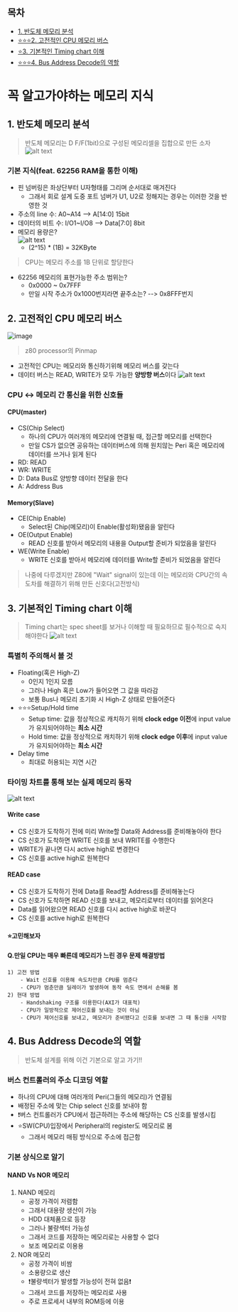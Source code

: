 ## 목차
- [1. 반도체 메모리 분석](#1-반도체-메모리-분석)
- [⭐⭐⭐2. 고전적인 CPU 메모리 버스](#2-고전적인-cpu-메모리-버스)
- [⭐3. 기본적인 Timing chart 이해](#3-기본적인-timing-chart-이해)
- [⭐⭐⭐4. Bus Address Decode의 역할](#4-bus-address-decode의-역할)

# 꼭 알고가야하는 메모리 지식
## 1. 반도체 메모리 분석
> 반도체 메모리는 D F/F(1bit)으로 구성된 메모리셀을 집합으로 만든 소자<br>
![alt text](image.png)
### 기본 지식(feat. 62256 RAM을 통한 이해)
- 핀 넘버링은 좌상단부터 U자형태를 그리며 순서대로 매겨진다
  - 그래서 회로 설계 도중 포트 넘버가 U1, U2로 정해지는 경우는 이러한 것을 반영한 것
- 주소의 line 수: A0~A14 --> A[14:0] 15bit
- 데이터의 비트 수: I/O1~I/O8 --> Data[7:0] 8bit
- 메모리 용량은?<br>
![alt text](image-1.png)
    - (2^15) * (1B) = 32KByte
> CPU는 메모리 주소를 1B 단위로 할당한다
- 62256 메모리의 표현가능한 주소 범위는?
  - 0x0000 ~ 0x7FFF
  - 만일 시작 주소가 0x1000번지라면 끝주소는? --> 0x8FFF번지
## 2. 고전적인 CPU 메모리 버스
![image](https://upload.wikimedia.org/wikipedia/commons/thumb/2/2b/Z80_pinout.svg/1920px-Z80_pinout.svg.png)
> z80 processor의 Pinmap
- 고전적인 CPU는 메모리와 통신하기위해 메모리 버스를 갖는다
- 데이터 버스는 READ, WRITE가 모두 가능한 **양방향 버스**이다
![alt text](image-2.png)
### CPU <-> 메모리 간 통신을 위한 신호들
#### CPU(master)
- CS(Chip Select)
  - 하나의 CPU가 여러개의 메모리에 연결될 때, 접근할 메모리를 선택한다
  - 만일 CS가 없으면 공유하는 데이터버스에 의해 원치않는 Peri 혹은 메모리에 데이터를 쓰거나 읽게 된다
- RD: READ
- WR: WRITE
- D: Data Bus로 양방향 데이터 전달을 한다
- A: Address Bus
#### Memory(Slave)
- CE(Chip Enable)
  - Select된 Chip(메모리)이 Enable(활성화)됐음을 알린다
- OE(Output Enable)
  - READ 신호를 받아서 메모리의 내용을 Output할 준비가 되었음을 알린다
- WE(Write Enable)
  - WRITE 신호를 받아서 메모리에 데이터를 Write할 준비가 되었음을 알린다
> 나중에 다루겠지만 Z80에 "Wait" signal이 있는데 이는 메모리와 CPU간의 속도차를 해결하기 위해 만든 신호다(고전방식)

## 3. 기본적인 Timing chart 이해
> Timing chart는 spec sheet를 보거나 이해할 때 필요하므로 필수적으로 숙지해야한다
![alt text](KakaoTalk_20250408_181344136_01.jpg)
### 특별히 주의해서 볼 것
- Floating(혹은 High-Z)
  - 0인지 1인지 모름
  - 그러나 High 혹은 Low가 들어오면 그 값을 따라감
  - 보통 Bus나 메모리 초기화 시 High-Z 상태로 만들어준다
- ⭐⭐⭐Setup/Hold time
  - Setup time: 값을 정상적으로 캐치하기 위해 **clock edge 이전**에  input value가 유지되어야하는 **최소 시간**
  - Hold time: 값을 정상적으로 캐치하기 위해 **clock edge 이후**에 input value가 유지되어야하는 **최소 시간**
- Delay time
  - 최대로 허용되는 지연 시간

### 타이밍 차트를 통해 보는 실제 메모리 동작
![alt text](KakaoTalk_20250408_181344136.jpg)
#### Write case
- CS 신호가 도착하기 전에 미리 Write할 Data와 Address를 준비해놓아야 한다
- CS 신호가 도착하면 WRITE 신호를 보내 WRITE를 수행한다
- WRITE가 끝나면 다시 active high로 변경한다
- CS 신호를 active high로 원복한다

#### READ case
- CS 신호가 도착하기 전에 Data를 Read할 Address를 준비해놓는다
- CS 신호가 도착하면 READ 신호를 보내고, 메모리로부터 데이터를 읽어온다
- Data를 읽어왔으면 READ 신호를 다시 active high로 바꾼다
- CS 신호를 active high로 원복한다

#### ⭐고민해보자
#### Q.만일 CPU는 매우 빠른데 메모리가 느린 경우 문제 해결방법
    1) 고전 방법
        - Wait 신호를 이용해 속도차만큼 CPU를 멈춘다
        - CPU가 멈춘만큼 딜레이가 발생하여 동작 속도 면에서 손해를 봄
    2) 현대 방법
        - Handshaking 구조를 이용한다(AXI가 대표적)
        - CPU가 일방적으로 제어신호를 보내는 것이 아님
        - CPU가 제어신호를 보내고, 메모리가 준비됐다고 신호를 보내면 그 때 통신을 시작함

## 4. Bus Address Decode의 역할
> 반도체 설계를 위해 이건 기본으로 알고 가기!!
### 버스 컨트롤러의 주소 디코딩 역할
- 하나의 CPU에 대해 여러개의 Peri(그들의 메모리)가 연결됨
- 배정된 주소에 맞는 Chip select 신호를 보내야 함
- ❗버스 컨트롤러가 CPU에서 접근하려는 주소에 해당하는 CS 신호를 발생시킴
- ⭐SW(CPU)입장에서 Peripheral의 register도 메모리로 봄
  - 그래서 메모리 매핑 방식으로 주소에 접근함

### 기본 상식으로 알기
#### NAND Vs NOR 메모리
1) NAND 메모리
    - 공정 가격이 저렴함
    - 그래서 대용량 생산이 가능
    - HDD 대체품으로 등장
    - 그러나 불량섹터 가능성
    - 그래서 코드를 저장하는 메모리로는 사용할 수 없다
    - 보조 메모리로 이용용
2) NOR 메모리
    - 공정 가격이 비쌈
    - 소용량으로 생산
    - ❗불량섹터가 발생할 가능성이 전혀 없음❗
    - 그래서 코드를 저장하는 메모리로 사용
    - 주로 프로세서 내부의 ROM등에 이용